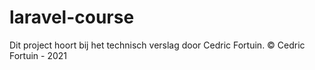 # laravel-course
Dit project hoort bij het technisch verslag door Cedric Fortuin. © Cedric Fortuin - 2021
